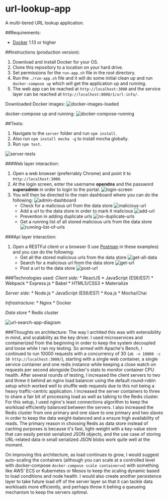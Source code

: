 # url-lookup-app
A multi-tiered URL lookup application.

##Requirements:
* [Docker](https://www.docker.com/products/overview) 1.13 or higher

##Instructions (production version):
1. Download and install Docker for your OS.
2. Clone this repository to a location on your hard drive.
3. Set permissions for the `run-app.sh` file in the root directory.
4. Run the `./run-app.sh` file and it will do some initial clean up and run `docker-compose up` which will get the application up and running.
5. The web app can be reached at `http://localhost:3000` and the service layer can be reached at `http://localhost:8008/1/url-info/`.

Downloaded Docker images:
![docker-images-loaded](documentation/docker-images-loaded.png "Docker images loaded:")

docker-compose up and running:
![docker-compose-running](documentation/docker-compose-running.png "Docker compose running:")

##Tests:
1. Navigate to the `server` folder and run `npm install`.
2. Also run `npm install mocha -g` to install mocha globally.
3. Run `npm test`.

![server-tests](documentation/server-tests.png "Running server tests:")

###Web layer interaction:
1. Open a web browser (preferrably Chrome) and point it to `http://localhost:3000`.
2. At the login screen, enter the username **opendns** and the password **superadmin** in order to login to the portal.
    ![login-screen](documentation/login-screen.png "Login screen:")
3. You will then be directed to the main dashboard where you can do the following:
    ![admin-dashboard](documentation/Admin-dashboard.png "Admin dashboard:")
    * Check for a malicious url from the data store
        ![malicious-url](documentation/Malicious-url-detected.png "Malicious url detected:")
    * Add a url to the data store in order to mark it malicious
        ![add-url](documentation/Add-url.png "Add url:")
    * Prevention in adding duplicate urls
        ![no-duplicate-urls](documentation/Adding-a-duplicate-record.png "No duplicate urls:")
    * Get a running list of all stored malicious urls from the data store
        ![running-list-of-urls](documentation/List-of-all-urls.png "Running list of urls:")

###Api layer interaction:
1. Open a RESTFul client or a browser (I use [Postman](https://www.getpostman.com/) in these examples) and you can do the following:
    * Get all the stored malicious urls from the data store
        ![get-all-data](documentation/get-all-data.png "Get all urls from data store:")
    * Search for a malicious url from the data store
        ![get-url](documentation/get-url.png "Search for url:")
    * Post a url to the data store
        ![post-url](documentation/post-url.png "Post a url:")

###Technologies used:
*Client side:*
    * ReactJS
    * JavaScript (ES6/ES7)
    * Webpack
    * Express.js
    * Babel
    * HTML5/CSS3
    * Materialize

*Server side:*
    * Node.js
    * JavaScript (ES6/ES7)
    * Koa.js
    * Mocha/Chai

*Infrastracture:*
    * Nginx
    * Docker

*Data store*
    * Redis cluster

![url-search-app-diagram](documentation/url-search-app-diagram.jpg "Url app search diagram:")

###Thoughts on architecture:
The way I archited this was with extensibility in mind, and scalability as the key driver. I used microservices and containerized from the beginning in order to keep the system decoupled and loose while I ran my testing. So armed with Apache's Bench, I continued to run 10000 requests with a concurrency of 30 (`ab -n 10000 -c 30 http://localhost:3000/`), starting with a single web container, a single service container and one redis instance while keeping a close watch on requests per second alongside Docker's stats to monitor container CPU health. After several rounds of testing, I increased the client servers to two and threw it behind an nginx load balancer using the default round-robin setup which worked well to shuffle web requests due to this not being a heavy traffic-centric application. I increased the server containers to three to share a fair bit of processing load as well as talking to the Redis cluster. For this setup, I used nginx's least connections algorithm to keep the workload efficiently balanced between the servers. I also increased the Redis cluster from one primary and one slave to one primary and two slaves in order to keep the data weight-balanced and a ensure high availability of reads. The primary reason in choosing Redis as data store instead of caching purposes is because it's fast, light-weight with a key-value store that can easily persist serialized JSON objects, and the use case of storing URL-related data in small serialized JSON blobs work quite well at the moment.

On improving this architecture, as load continues to grow, I would suggest auto-scaling the containers (although you can scale at a controlled level with docker-compose `docker-compose scale container=n`) with something like AWS' ECS or Kubernetes or Mesos to keep the scaling dynamic based to load conditions and node health. I would also create another persistence layer to take future load off of the server layer so that it can tackle data workloads more efficiently, and perhaps throw it behing a queueing mechanism to keep the servers optimal.

